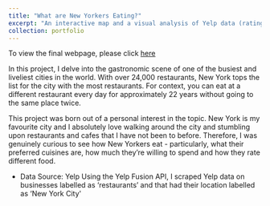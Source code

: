 ```yaml
---
title: "What are New Yorkers Eating?"
excerpt: "An interactive map and a visual analysis of Yelp data (ratings, restaurant categories, location and prices) on restaurants in New York<br/><img src='/images/nyc_map.png'>"
collection: portfolio
---
```


To view the final webpage, please click [here](https://irsa-ashraf.github.io/CAPP30239_FA22/Final_Project/all_graphs.html) 

In this project, I delve into the gastronomic scene of one of the busiest and liveliest cities in the world. With over 24,000 restaurants, New York tops the list for the city with the most restaurants. For context, you can eat at a different restaurant every day for approximately 22 years without going to the same place twice.

This project was born out of a personal interest in the topic. New York is my favourite city and I absolutely love walking around the city and stumbling upon restaurants and cafes that I have not been to before. Therefore, I was genuinely curious to see how New Yorkers eat - particularly, what their preferred cuisines are, how much they’re willing to spend and how they rate different food.

* Data Source: Yelp
  Using the Yelp Fusion API, I scraped Yelp data on businesses labelled as ‘restaurants’ and that had their location labelled as ‘New York City'


